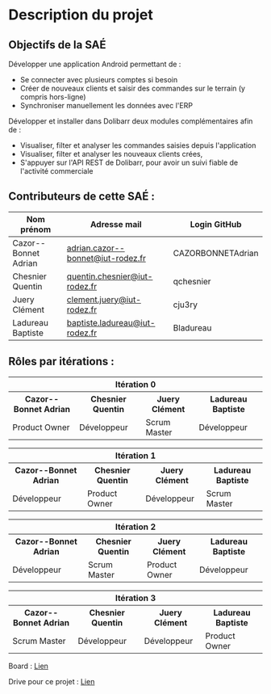 # Description du projet
## Objectifs de la SAÉ
Développer une application Android permettant de :
- Se connecter avec plusieurs comptes si besoin
- Créer de nouveaux clients et saisir des commandes sur le terrain (y compris hors-ligne)
- Synchroniser manuellement les données avec l'ERP

Développer et installer dans Dolibarr deux modules complémentaires afin de :
- Visualiser, filter et analyser les commandes saisies depuis l'application
- Visualiser, filter et analyser les nouveaux clients crées,
- S'appuyer sur l'API REST de Dolibarr, pour avoir un suivi fiable de l'activité commerciale

## Contributeurs de cette SAÉ :

| Nom prénom          | Adresse mail                      | Login GitHub      |
| ------------------- | --------------------------------- | ----------------- |
| Cazor--Bonnet Adrian| adrian.cazor--bonnet@iut-rodez.fr | CAZORBONNETAdrian |
| Chesnier Quentin    | quentin.chesnier@iut-rodez.fr     | qchesnier         |
| Juery Clément       | clement.juery@iut-rodez.fr        | cju3ry            |
| Ladureau Baptiste   | baptiste.ladureau@iut-rodez.fr    | Bladureau         |

## Rôles par itérations : 

<table>
  <tr>
    <th colspan="4">Itération 0</th>
  </tr>
  <tr>
    <th>Cazor--Bonnet Adrian</th>
    <th>Chesnier Quentin</th>
    <th>Juery Clément</th>
    <th>Ladureau Baptiste</th>
  </tr>
  <tr>
    <td>Product Owner</td>
    <td>Développeur</td>
    <td>Scrum Master</td>
    <td>Développeur</td>
  </tr>
</table>
<table>
  <tr>
    <th colspan="4">Itération 1</th>
  </tr>
  <tr>
    <th>Cazor--Bonnet Adrian</th>
    <th>Chesnier Quentin</th>
    <th>Juery Clément</th>
    <th>Ladureau Baptiste</th>
  </tr>
  <tr>
    <td>Développeur</td>
    <td>Product Owner</td>
    <td>Développeur</td>
    <td>Scrum Master</td>
  </tr>
</table>
<table>
  <tr>
    <th colspan="4">Itération 2</th>
  </tr>
  <tr>
    <th>Cazor--Bonnet Adrian</th>
    <th>Chesnier Quentin</th>
    <th>Juery Clément</th>
    <th>Ladureau Baptiste</th>
  </tr>
  <tr>
    <td>Développeur</td>
    <td>Scrum Master</td>
    <td>Product Owner</td>
    <td>Développeur</td>
  </tr>
</table>
<table>
  <tr>
    <th colspan="4">Itération 3</th>
  </tr>
  <tr>
    <th>Cazor--Bonnet Adrian</th>
    <th>Chesnier Quentin</th>
    <th>Juery Clément</th>
    <th>Ladureau Baptiste</th>
  </tr>
  <tr>
    <td>Scrum Master</td>
    <td>Développeur</td>
    <td>Développeur</td>
    <td>Product Owner</td>
  </tr>
</table>

Board : [Lien](https://iut-rodez-team1.atlassian.net/jira/software/projects/DOL/boards/1/backlog?atlOrigin=eyJpIjoiNTQ5YzU1NTFhYWNjNDhlYWEyNGZmM2YzYmIxYzY2NTEiLCJwIjoiaiJ9)

Drive pour ce projet : [Lien](https://drive.google.com/drive/folders/0AJlSF9cJKHzyUk9PVA)
